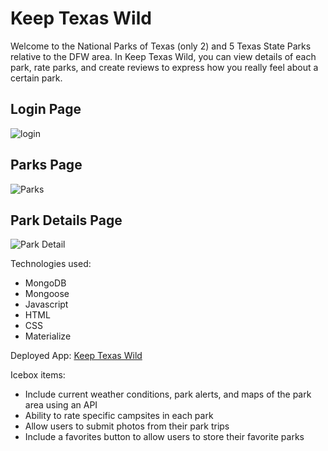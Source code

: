 # Keep Texas Wild

Welcome to the National Parks of Texas (only 2) and 5 Texas State Parks relative to the DFW area. 
In Keep Texas Wild, you can view details of each park, rate parks, and create reviews to express how you really feel about a certain park.

## Login Page
![login](https://i.imgur.com/yVA8y3y.jpg "Login Page")

## Parks Page
![Parks](https://i.imgur.com/HknDRik.png "Parks Page")

## Park Details Page
![Park Detail](https://i.imgur.com/DSteiZ3.png "Park Details Page")

Technologies used: 
* MongoDB
* Mongoose
* Javascript
* HTML
* CSS
* Materialize

Deployed App: [Keep Texas Wild](https://keep-texas-wild.herokuapp.com/)

Icebox items: 
* Include current weather conditions, park alerts, and maps of the park area using an API
* Ability to rate specific campsites in each park
* Allow users to submit photos from their park trips
* Include a favorites button to allow users to store their favorite parks